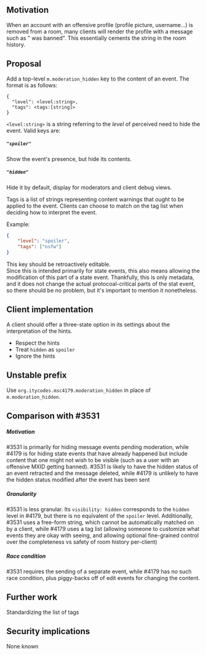 ## Motivation
When an account with an offensive profile (profile picture, username...) is removed from a room,
many clients will render the profile with a message such as "<offensive name> was banned".
This essentially cements the string in the room history.

## Proposal
Add a top-level `m.moderation_hidden` key to the content of an event. The format is as follows:
```
{
  "level": <level:string>,
  "tags": <tags:[string]>
}
```

`<level:string>` is a string referring to the *level* of perceived need to hide the event. Valid keys are:

##### `"spoiler"`
Show the event's presence, but hide its contents.

##### `"hidden"`
Hide it by default, display for moderators and client debug views.

Tags is a list of strings representing content warnings that ought to be applied to the event.
Clients can choose to match on the tag list when deciding how to interpret the event.

Example:
```json
{
    "level": "spoiler",
    "tags": ["nsfw"]
}
```

This key should be retroactively editable.  
Since this is intended primarily for state events, this also means allowing the modification of this part of a state event.
Thankfully, this is only metadata, and it does not change the actual protocoal-critical parts of the stat event, so there should be no problem,
but it's important to mention it nonetheless. 

## Client implementation
A client should offer a three-state option in its settings about the interpretation of the hints.
- Respect the hints
- Treat `hidden` as `spoiler`
- Ignore the hints

## Unstable prefix
Use `org.itycodes.msc4179.moderation_hidden` in place of `m.moderation_hidden`.

## Comparison with #3531
##### Motivation 
#3531 is primarily for hiding message events pending moderation, while #4179 is for hiding state events that have already happened but include content that one might not wish to be visible 
(such as a user with an offensive MXID getting banned). 
#3531 is likely to have the hidden status of an event retracted and the message deleted, while #4179 is unlikely to have the hidden status modified after the event has been sent 
##### Granularity
#3531 is less granular. Its `visibility: hidden` corresponds to the `hidden` level in #4179, but there is no equivalent of the `spoiler` level. 
Additionally, #3531 uses a free-form string, which cannot be automatically matched on by a client, while #4179 uses a tag list
(allowing someone to customize what events they are okay with seeing, and allowing optional fine-grained control over the completeness vs safety of room history per-client)
##### Race condition
#3531 requires the sending of a separate event, while #4179 has no such race condition, plus piggy-backs off of edit events for changing the content.

## Further work
Standardizing the list of tags

## Security implications
None known
